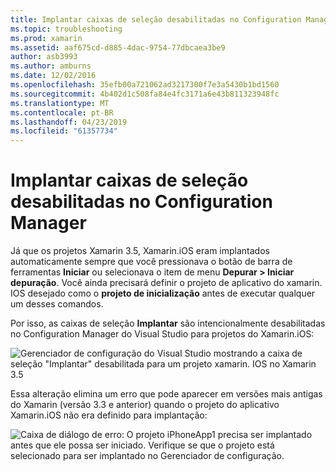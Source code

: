```yaml
---
title: Implantar caixas de seleção desabilitadas no Configuration Manager
ms.topic: troubleshooting
ms.prod: xamarin
ms.assetid: aaf675cd-d885-4dac-9754-77dbcaea3be9
author: asb3993
ms.author: amburns
ms.date: 12/02/2016
ms.openlocfilehash: 35efb00a721062ad3217300f7e3a5430b1bd1560
ms.sourcegitcommit: 4b402d1c508fa84e4fc3171a6e43b811323948fc
ms.translationtype: MT
ms.contentlocale: pt-BR
ms.lasthandoff: 04/23/2019
ms.locfileid: "61357734"
---
```

# <a name="deploy-checkboxes-disabled-in-configuration-manager"></a>Implantar caixas de seleção desabilitadas no Configuration Manager

Já que os projetos Xamarin 3.5, Xamarin.iOS eram implantados automaticamente sempre que você pressionava o botão de barra de ferramentas **Iniciar** ou selecionava o item de menu **Depurar > Iniciar depuração**. Você ainda precisará definir o projeto de aplicativo do xamarin. IOS desejado como o **projeto de inicialização** antes de executar qualquer um desses comandos.

Por isso, as caixas de seleção **Implantar** são intencionalmente desabilitadas no Configuration Manager do Visual Studio para projetos do Xamarin.iOS:

![](deploy-checkboxes-images/configuration.png "Gerenciador de configuração do Visual Studio mostrando a caixa de seleção \"Implantar\" desabilitada para um projeto xamarin. IOS no Xamarin 3.5")

Essa alteração elimina um erro que pode aparecer em versões mais antigas do Xamarin (versão 3.3 e anterior) quando o projeto do aplicativo Xamarin.iOS não era definido para implantação:

![](deploy-checkboxes-images/error.png "Caixa de diálogo de erro: O projeto iPhoneApp1 precisa ser implantado antes que ele possa ser iniciado. Verifique se que o projeto está selecionado para ser implantado no Gerenciador de configuração.")
